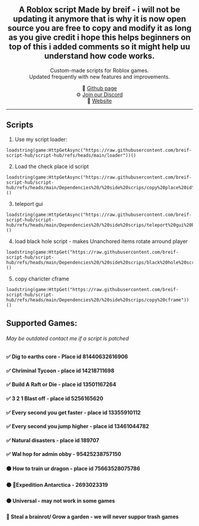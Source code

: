 <h2 align="center">
  A Roblox script Made by breif - i will not be updating it anymore that is why it is now open source you are free to copy and modify it as long as you give credit i hope this helps beginners on top of this i added comments so it might help uu understand how code works.
  <br/>
</h2>

<p align="center">
  Custom-made scripts for Roblox games.<br/>
  Updated frequently with new features and improvements.
</p>

<p align="center">
  🔗 <a href="https://github.com/breif-script-hub/script-hub">Github page</a> <br/>
  ⚙️ <a href="https://discord.gg/nD5zARHUhP">Join our Discord</a> <br/>
  📜 <a href="https://breif-script-hub.github.io/script-hub">Website</a> <br/>
</p>

---

## Scripts
1. Use my script loader:
```luau
loadstring(game:HttpGetAsync("https://raw.githubusercontent.com/breif-script-hub/script-hub/refs/heads/main/loader"))()
```
2. Load the check place id script
```luau
loadstring(game:HttpGetAsync("https://raw.githubusercontent.com/breif-script-hub/script-hub/refs/heads/main/Dependencies%20/%20side%20scrips/copy%20place%20id"))()
```
3. teleport gui
```luau
loadstring(game:HttpGetAsync("https://raw.githubusercontent.com/breif-script-hub/script-hub/refs/heads/main/Dependencies%20/%20side%20scrips/teleport%20gui%20by%20brief"))()
```
4. load black hole script - makes Unanchored items rotate arround player
```luau
loadstring(game:HttpGet("https://raw.githubusercontent.com/breif-script-hub/script-hub/refs/heads/main/Dependencies%20/%20side%20scrips/black%20hole%20script"))()
```
5. copy charicter cframe
```luau
loadstring(game:HttpGet("https://raw.githubusercontent.com/breif-script-hub/script-hub/refs/heads/main/Dependencies%20/%20side%20scrips/copy%20cframe"))()
```
## Supported Games:
###### May be outdated contact me if a script is patched
#### ✅ Dig to earths core - Place id 81440632616906
#### ✅ Chriminal Tycoon - place id 14218711698
#### ✅ Build A Raft or Die - place id 13501167264
#### ✅ 3 2 1 Blast off - place id 5256165620
#### ✅ Every second you get faster - place id 13355910112
#### ✅ Every second you jump higher - place id 13461044782
#### ✅ Natural disasters - place id 189707
#### ✅ Wal hop for admin obby  - 95425238757150
#### 🟠 How to train ur dragon - place id 75663528075786
#### 🟠 🚩Expedition Antarctica - 2693023319
#### 🟠 Universal - may not work in some games
#### 🔴 Steal a brainrot/ Grow a garden - we will never suppor trash games

